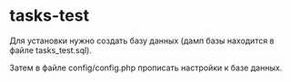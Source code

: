 # tasks-test

Для установки нужно создать базу данных (дамп базы находится в файле tasks_test.sql).

Затем в файле config/config.php прописать настройки к базе данных.
